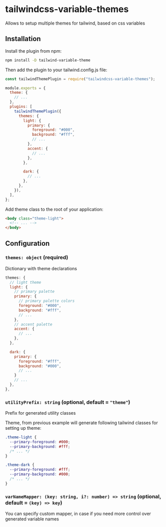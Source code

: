 # tailwindcss-variable-themes

Allows to setup multiple themes for tailwind, based on css variables

## Installation

Install the plugin from npm:

```sh
npm install -D tailwind-variable-theme
```

Then add the plugin to your tailwind.config.js file:

```js
const tailwindThemePlugin = require("tailwindcss-variable-themes");

module.exports = {
  theme: {
    // ...
  },
  plugins: [
    tailwindThemePlugin({
      themes: {
        light: {
          primary: {
            foreground: "#000",
            background: "#fff",
            // ...
          },
          accent: {
            // ...
          },
        },

        dark: {
          // ...
        },
      },
    }),
  ],
};
```

Add theme class to the root of your application:

```html
<body class="theme-light">
  <!-- ... -->
</body>
```

## Configuration

### `themes: object` (required)

Dictionary with theme declarations

```js
themes: {
  // light theme
  light: {
    // primary palette
    primary: {
      // primary palette colors
      foreground: "#000",
      background: "#fff",
      // ...
    },
    // accent palette
    accent: {
      // ...
    },
  },

  dark: {
    primary: {
      foreground: "#fff",
      background: "#000",
      // ...
    }
    // ...
  },
},
```

### `utilityPrefix: string` (optional, default = `"theme"`)

Prefix for generated utility classes

Theme, from previous example will generate following tailwind classes for setting up theme:

```css
.theme-light {
  --primary-foreground: #000;
  --primary-background: #fff;
  /* ... */
}

.theme-dark {
  --primary-foreground: #fff;
  --primary-background: #000;
  /* ... */
}
```

### `varNameMapper: (key: string, i?: number) => string` (optional, default = `(key) => key`)

You can specify custom mapper, in case if you need more control over generated variable names
